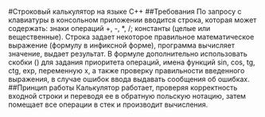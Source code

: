 #Строковый калькулятор на языке C++
##Требования
По запросу с клавиатуры в консольном приложении вводится строка, которая может содержать: знаки операций +, -, *, /; константы (целые или вещественные). Строка задает некоторое правильное математическое выражение (формулу в инфиксной форме), программа вычисляет значение, выдает результат. В формуле дополнительно использовать скобки () для задания приоритета операций, имена функций sin, cos, tg, ctg, exp, переменную x, а также проверку правильности введенного выражения, в случае ошибок ввода выдавать сообщения об ошибках.
##Принцип работы
Калькулятор работает, проверяя корректность входной строки и переводя ее в обратную польскую нотацию, затем помещает все операции в стек и производит вычисления.
